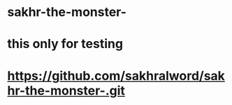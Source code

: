 # sakhr-the-monster-
# this only for testing
# https://github.com/sakhralword/sakhr-the-monster-.git